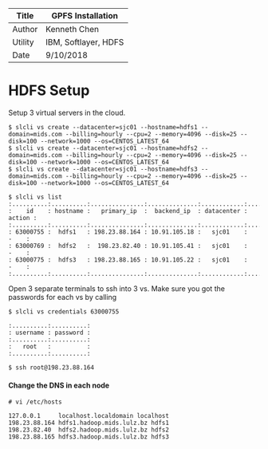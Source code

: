 |Title |  GPFS Installation |
|-----------|----------------------------------|
|Author | Kenneth Chen |
|Utility | IBM, Softlayer, HDFS |
|Date | 9/10/2018 |

# HDFS Setup

Setup 3 virtual servers in the cloud. 
```
$ slcli vs create --datacenter=sjc01 --hostname=hdfs1 --domain=mids.com --billing=hourly --cpu=2 --memory=4096 --disk=25 --disk=100 --network=1000 --os=CENTOS_LATEST_64
$ slcli vs create --datacenter=sjc01 --hostname=hdfs2 --domain=mids.com --billing=hourly --cpu=2 --memory=4096 --disk=25 --disk=100 --network=1000 --os=CENTOS_LATEST_64
$ slcli vs create --datacenter=sjc01 --hostname=hdfs3 --domain=mids.com --billing=hourly --cpu=2 --memory=4096 --disk=25 --disk=100 --network=1000 --os=CENTOS_LATEST_64
```

```
$ slcli vs list
:..........:..........:...............:..............:............:........:
:    id    : hostname :   primary_ip  :  backend_ip  : datacenter : action :
:..........:..........:...............:..............:............:........:
: 63000755 :  hdfs1   : 198.23.88.164 : 10.91.105.18 :   sjc01    :   -    :
: 63000769 :  hdfs2   :  198.23.82.40 : 10.91.105.41 :   sjc01    :   -    :
: 63000775 :  hdfs3   : 198.23.88.165 : 10.91.105.22 :   sjc01    :   -    :
:..........:..........:...............:..............:............:........:
```
Open 3 separate terminals to ssh into 3 vs. Make sure you got the passwords for each vs by calling 
```
$ slcli vs credentials 63000755

:..........:..........:
: username : password :
:..........:..........:
:   root   :          :
:..........:..........:

$ ssh root@198.23.88.164
```

#### Change the DNS in each node

```
# vi /etc/hosts

127.0.0.1     localhost.localdomain localhost
198.23.88.164 hdfs1.hadoop.mids.lulz.bz hdfs1
198.23.82.40  hdfs2.hadoop.mids.lulz.bz hdfs2
198.23.88.165 hdfs3.hadoop.mids.lulz.bz hdfs3
```

